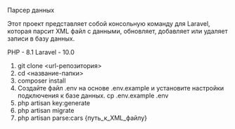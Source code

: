 Парсер данных

Этот проект представляет собой консольную команду для Laravel, которая парсит XML файл с данными, обновляет, добавляет или удаляет записи в базу данных.

PHP - 8.1
Laravel - 10.0

1) git clone <url-репозитория>
2) cd <название-папки>
3) composer install
4) Создайте файл .env на основе .env.example и установите настройки подключения к базе данных.
   cp .env.example .env
6) php artisan key:generate
7) php artisan migrate
8) php artisan parse:cars {путь_к_XML_файлу}

